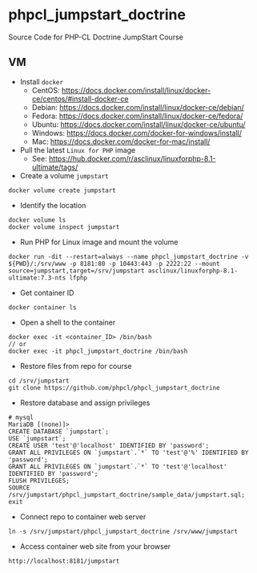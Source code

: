 # phpcl_jumpstart_doctrine
Source Code for PHP-CL Doctrine JumpStart Course

## VM
* Install `docker`
  * CentOS: https://docs.docker.com/install/linux/docker-ce/centos/#install-docker-ce
  * Debian: https://docs.docker.com/install/linux/docker-ce/debian/
  * Fedora: https://docs.docker.com/install/linux/docker-ce/fedora/
  * Ubuntu: https://docs.docker.com/install/linux/docker-ce/ubuntu/
  * Windows: https://docs.docker.com/docker-for-windows/install/
  * Mac: https://docs.docker.com/docker-for-mac/install/
* Pull the latest `Linux for PHP` image
  * See: https://hub.docker.com/r/asclinux/linuxforphp-8.1-ultimate/tags/
* Create a volume `jumpstart`
```
docker volume create jumpstart
```
* Identify the location
```
docker volume ls
docker volume inspect jumpstart
```
* Run PHP for Linux image and mount the volume
```
docker run -dit --restart=always --name phpcl_jumpstart_doctrine -v ${PWD}/:/srv/www -p 8181:80 -p 10443:443 -p 2222:22 --mount source=jumpstart,target=/srv/jumpstart asclinux/linuxforphp-8.1-ultimate:7.3-nts lfphp
```
* Get container ID
```
docker container ls
```
* Open a shell to the container
```
docker exec -it <container_ID> /bin/bash
// or
docker exec -it phpcl_jumpstart_doctrine /bin/bash
```
* Restore files from repo for course
```
cd /srv/jumpstart
git clone https://github.com/phpcl/phpcl_jumpstart_doctrine
```
* Restore database and assign privileges
```
# mysql
MariaDB [(none)]>
CREATE DATABASE `jumpstart`;
USE `jumpstart`;
CREATE USER 'test'@'localhost' IDENTIFIED BY 'password';
GRANT ALL PRIVILEGES ON `jumpstart`.`*` TO 'test'@'%' IDENTIFIED BY 'password';
GRANT ALL PRIVILEGES ON `jumpstart`.`*` TO 'test'@'localhost' IDENTIFIED BY 'password';
FLUSH PRIVILEGES;
SOURCE /srv/jumpstart/phpcl_jumpstart_doctrine/sample_data/jumpstart.sql;
exit
```
* Connect repo to container web server
```
ln -s /srv/jumpstart/phpcl_jumpstart_doctrine /srv/www/jumpstart
```
* Access container web site from your browser
```
http://localhost:8181/jumpstart
```
